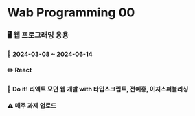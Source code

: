 # Wab Programming 00

### 🖥️ 웹 프로그래밍 응용
#### 📅 2024-03-08 ~ 2024-06-14
#### ✏️ React
#### 📘 Do it! 리액트 모던 웹 개발 with 타입스크립트, 전예홍, 이지스퍼블리싱
#### ⚠️ 매주 과제 업로드
